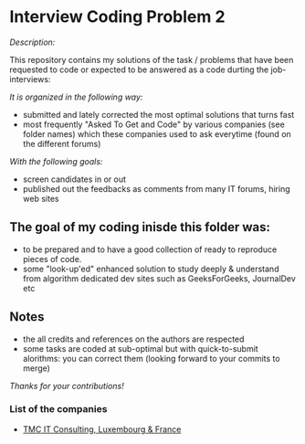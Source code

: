 # Interview Coding Problem 2
*Description:*

This repository contains my solutions of the task / problems that have been requested to code or expected to be answered as a code durting the job-interviews:

*It is organized in the following way:*

- submitted and lately corrected the most optimal solutions that turns fast
- most frequently "Asked To Get and Code" by various companies (see folder names) which these companies used to ask everytime (found on the different forums) 

*With the following goals:*
* screen candidates in or out
* published out the feedbacks as comments from many IT forums, hiring web sites 

## The goal of my coding inisde this folder was:
* to be prepared and to have a good collection of ready to reproduce pieces of code.
* some "look-up'ed" enhanced solution to study deeply & understand from algorithm dedicated dev sites such as GeeksForGeeks, JournalDev etc

## Notes
- the all credits and references on the authors are respected
- some tasks are coded at sub-optimal but with quick-to-submit alorithms: you can correct them (looking forward to your commits to merge)

*Thanks for your contributions!*

### List of the companies

* [TMC IT Consulting, Luxembourg & France](https://tmc-employeneurship.com)
